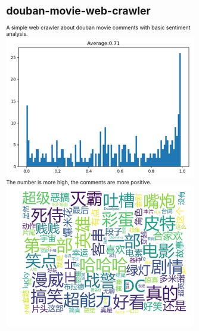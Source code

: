# douban-movie-web-crawler
A simple web crawler about douban movie comments with basic sentiment analysis.
![avatar](https://github.com/Cylkal/douban-movie-web-crawler/blob/master/Results/myplot.png?raw=true)
The number is more high, the comments are more positive.
![avatar](https://github.com/Cylkal/douban-movie-web-crawler/blob/master/Results/词云.png?raw=true)
